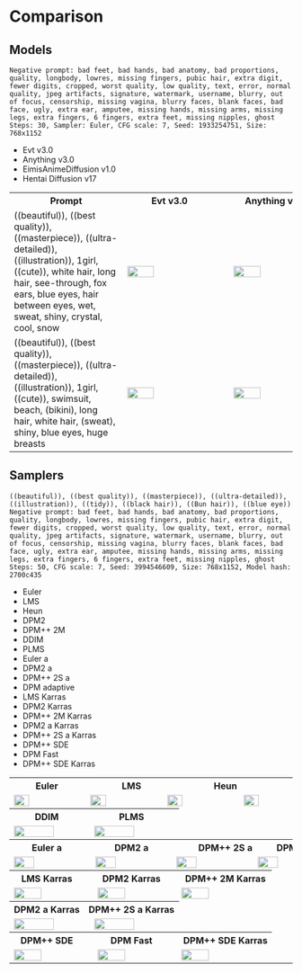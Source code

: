 # Comparison

## Models

```text
Negative prompt: bad feet, bad hands, bad anatomy, bad proportions, quality, longbody, lowres, missing fingers, pubic hair, extra digit, fewer digits, cropped, worst quality, low quality, text, error, normal quality, jpeg artifacts, signature, watermark, username, blurry, out of focus, censorship, missing vagina, blurry faces, blank faces, bad face, ugly, extra ear, amputee, missing hands, missing arms, missing legs, extra fingers, 6 fingers, extra feet, missing nipples, ghost
Steps: 30, Sampler: Euler, CFG scale: 7, Seed: 1933254751, Size: 768x1152
```

- Evt v3.0
- Anything v3.0
- EimisAnimeDiffusion v1.0
- Hentai Diffusion v17

<table>
  <tr>
    <th>&nbsp;&nbsp;&nbsp;&nbsp;&nbsp;&nbsp;&nbsp;&nbsp;&nbsp;&nbsp;&nbsp;&nbsp;&nbsp;&nbsp;&nbsp;Prompt&nbsp;&nbsp;&nbsp;&nbsp;&nbsp;&nbsp;&nbsp;&nbsp;&nbsp;&nbsp;&nbsp;&nbsp;&nbsp;&nbsp;&nbsp;</th>
    <th>&nbsp;&nbsp;&nbsp;&nbsp;&nbsp;&nbsp;&nbsp;&nbsp;&nbsp;&nbsp;Evt&nbsp;v3.0&nbsp;&nbsp;&nbsp;&nbsp;&nbsp;&nbsp;&nbsp;&nbsp;&nbsp;&nbsp;</th>
    <th>&nbsp;&nbsp;&nbsp;&nbsp;&nbsp;&nbsp;&nbsp;&nbsp;&nbsp;&nbsp;Anything&nbsp;v3.0&nbsp;&nbsp;&nbsp;&nbsp;&nbsp;&nbsp;&nbsp;&nbsp;&nbsp;&nbsp;</th>
    <th>EimisAnimeDiffusion&nbsp;v1.0</th>
    <th>Hentai&nbsp;Diffusion&nbsp;v17</th>
  </tr>
  <tr>
    <td>((beautiful)), ((best quality)), ((masterpiece)), ((ultra-detailed)), ((illustration)), 1girl, ((cute)), white hair, long hair, see-through, fox ears, blue eyes, hair between eyes, wet, sweat, shiny, crystal, cool, snow</td>
    <td colspan="4"><img width="25%" src="https://cdn.jsdelivr.net/gh/daydreamer-json/diffusion-output-img@main/compare/img/model/01_01_evt.png"><img width="25%" src="https://cdn.jsdelivr.net/gh/daydreamer-json/diffusion-output-img@main/compare/img/model/01_02_anything.png"><img width="25%" src="https://cdn.jsdelivr.net/gh/daydreamer-json/diffusion-output-img@main/compare/img/model/01_03_eimis-anime-diffusion.png"><img width="25%" src="https://cdn.jsdelivr.net/gh/daydreamer-json/diffusion-output-img@main/compare/img/model/01_04_hentai-diffusion.png"></td>
  </tr>
  <tr>
    <td>((beautiful)), ((best quality)), ((masterpiece)), ((ultra-detailed)), ((illustration)), 1girl, ((cute)), swimsuit, beach, (bikini), long hair, white hair, (sweat), shiny, blue eyes, huge breasts</td>
    <td colspan="4"><img width="25%" src="https://cdn.jsdelivr.net/gh/daydreamer-json/diffusion-output-img@main/compare/img/model/02_01_evt.png"><img width="25%" src="https://cdn.jsdelivr.net/gh/daydreamer-json/diffusion-output-img@main/compare/img/model/02_02_anything.png"><img width="25%" src="https://cdn.jsdelivr.net/gh/daydreamer-json/diffusion-output-img@main/compare/img/model/02_03_eimis-anime-diffusion.png"><img width="25%" src="https://cdn.jsdelivr.net/gh/daydreamer-json/diffusion-output-img@main/compare/img/model/02_04_hentai-diffusion.png"></td>
  </tr>
</table>

## Samplers

```text
((beautiful)), ((best quality)), ((masterpiece)), ((ultra-detailed)), ((illustration)), ((tidy)), ((black hair)), ((Bun hair)), ((blue eye))
Negative prompt: bad feet, bad hands, bad anatomy, bad proportions, quality, longbody, lowres, missing fingers, pubic hair, extra digit, fewer digits, cropped, worst quality, low quality, text, error, normal quality, jpeg artifacts, signature, watermark, username, blurry, out of focus, censorship, missing vagina, blurry faces, blank faces, bad face, ugly, extra ear, amputee, missing hands, missing arms, missing legs, extra fingers, 6 fingers, extra feet, missing nipples, ghost
Steps: 50, CFG scale: 7, Seed: 3994546609, Size: 768x1152, Model hash: 2700c435
```

- Euler
- LMS
- Heun
- DPM2
- DPM++ 2M
- DDIM
- PLMS
- Euler a
- DPM2 a
- DPM++ 2S a
- DPM adaptive
- LMS Karras
- DPM2 Karras
- DPM++ 2M Karras
- DPM2 a Karras
- DPM++ 2S a Karras
- DPM++ SDE
- DPM Fast
- DPM++ SDE Karras

<table>
  <tr>
    <th>Euler</th><th>LMS</th><th>Heun</th><th>DPM2</th><th>DPM++&nbsp;2M</th>
  </tr>
  <tr>
    <td colspan="5">
      <img width="20%" src="https://cdn.jsdelivr.net/gh/daydreamer-json/diffusion-output-img@main/compare/img/sampler/01_01_Euler.png"><img width="20%" src="https://cdn.jsdelivr.net/gh/daydreamer-json/diffusion-output-img@main/compare/img/sampler/01_02_LMS.png"><img width="20%" src="https://cdn.jsdelivr.net/gh/daydreamer-json/diffusion-output-img@main/compare/img/sampler/01_03_Heun.png"><img width="20%" src="https://cdn.jsdelivr.net/gh/daydreamer-json/diffusion-output-img@main/compare/img/sampler/01_04_DPM2.png"><img width="20%" src="https://cdn.jsdelivr.net/gh/daydreamer-json/diffusion-output-img@main/compare/img/sampler/01_05_DPM++2M.png">
    </td>
  </tr>
  <tr>
    <th>DDIM</th><th>PLMS</th>
  <tr>
    <td colspan="2">
      <img width="50%" src="https://cdn.jsdelivr.net/gh/daydreamer-json/diffusion-output-img@main/compare/img/sampler/01_06_DDIM.png"><img width="50%" src="https://cdn.jsdelivr.net/gh/daydreamer-json/diffusion-output-img@main/compare/img/sampler/01_07_PLMS.png">
    </td>
  </tr>
  <tr>
    <th>Euler&nbsp;a</th><th>DPM2&nbsp;a</th><th>DPM++&nbsp;2S&nbsp;a</th><th>DPM&nbsp;Adaptive</th>
  </tr>
  <tr>
    <td colspan="4">
      <img width="25%" src="https://cdn.jsdelivr.net/gh/daydreamer-json/diffusion-output-img@main/compare/img/sampler/01_08_Euler_a.png"><img width="25%" src="https://cdn.jsdelivr.net/gh/daydreamer-json/diffusion-output-img@main/compare/img/sampler/01_09_DPM2_a.png"><img width="25%" src="https://cdn.jsdelivr.net/gh/daydreamer-json/diffusion-output-img@main/compare/img/sampler/01_10_DPM++2S_a.png"><img width="25%" src="https://cdn.jsdelivr.net/gh/daydreamer-json/diffusion-output-img@main/compare/img/sampler/01_11_DPM_adaptive.png">
    </td>
  </tr>
  <tr>
    <th>LMS&nbsp;Karras</th><th>DPM2&nbsp;Karras</th><th>DPM++&nbsp;2M&nbsp;Karras</th>
  <tr>
    <td colspan="3">
      <img width="33%" src="https://cdn.jsdelivr.net/gh/daydreamer-json/diffusion-output-img@main/compare/img/sampler/01_12_LMS_Karras.png"><img width="33%" src="https://cdn.jsdelivr.net/gh/daydreamer-json/diffusion-output-img@main/compare/img/sampler/01_13_DPM2_Karras.png"><img width="33%" src="https://cdn.jsdelivr.net/gh/daydreamer-json/diffusion-output-img@main/compare/img/sampler/01_14_DPM++2M_Karras.png">
    </td>
  </tr>
  <tr>
    <th>DPM2&nbsp;a&nbsp;Karras</th><th>DPM++&nbsp;2S&nbsp;a&nbsp;Karras</th>
  <tr>
    <td colspan="2">
      <img width="50%" src="https://cdn.jsdelivr.net/gh/daydreamer-json/diffusion-output-img@main/compare/img/sampler/01_15_DPM2_a_Karras.png"><img width="50%" src="https://cdn.jsdelivr.net/gh/daydreamer-json/diffusion-output-img@main/compare/img/sampler/01_16_DPM++2S_a_Karras.png">
    </td>
  </tr>
  <tr>
    <th>DPM++&nbsp;SDE</th><th>DPM&nbsp;Fast</th><th>DPM++&nbsp;SDE&nbsp;Karras</th>
  <tr>
    <td colspan="3">
      <img width="33%" src="https://cdn.jsdelivr.net/gh/daydreamer-json/diffusion-output-img@main/compare/img/sampler/01_17_DPM++SDE.png"><img width="33%" src="https://cdn.jsdelivr.net/gh/daydreamer-json/diffusion-output-img@main/compare/img/sampler/01_18_DPM_Fast.png"><img width="33%" src="https://cdn.jsdelivr.net/gh/daydreamer-json/diffusion-output-img@main/compare/img/sampler/01_19_DPM++SDE_Karras.png">
    </td>
  </tr>
</table>
